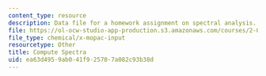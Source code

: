 ```yaml
---
content_type: resource
description: Data file for a homework assignment on spectral analysis.
file: https://ol-ocw-studio-app-production.s3.amazonaws.com/courses/2-017j-design-of-electromechanical-robotic-systems-fall-2009/ea63d4959ab041f925707a082c93b38d_computespectra.dat
file_type: chemical/x-mopac-input
resourcetype: Other
title: Compute Spectra
uid: ea63d495-9ab0-41f9-2570-7a082c93b38d
---
```

